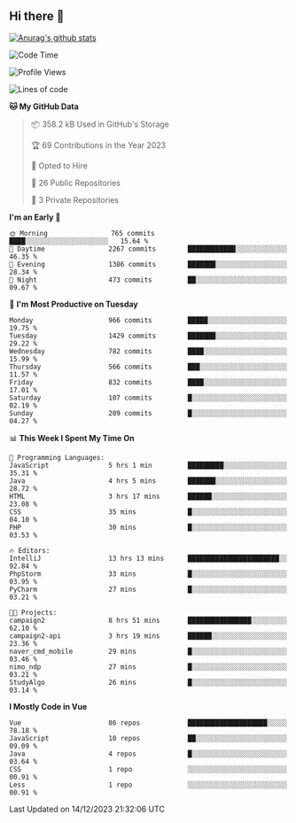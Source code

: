 ## Hi there 👋

[![Anurag's github stats](https://github-readme-stats.vercel.app/api?username=Songwonseok)](https://github.com/anuraghazra/github-readme-stats)



<!--START_SECTION:waka-->
![Code Time](http://img.shields.io/badge/Code%20Time-2%2C611%20hrs%2058%20mins-blue)

![Profile Views](http://img.shields.io/badge/Profile%20Views-0-blue)

![Lines of code](https://img.shields.io/badge/From%20Hello%20World%20I%27ve%20Written-34.8%20million%20lines%20of%20code-blue)

**🐱 My GitHub Data** 

> 📦 358.2 kB Used in GitHub's Storage 
 > 
> 🏆 69 Contributions in the Year 2023
 > 
> 💼 Opted to Hire
 > 
> 📜 26 Public Repositories 
 > 
> 🔑 3 Private Repositories 
 > 
**I'm an Early 🐤** 

```text
🌞 Morning                765 commits         ████░░░░░░░░░░░░░░░░░░░░░   15.64 % 
🌆 Daytime                2267 commits        ████████████░░░░░░░░░░░░░   46.35 % 
🌃 Evening                1386 commits        ███████░░░░░░░░░░░░░░░░░░   28.34 % 
🌙 Night                  473 commits         ██░░░░░░░░░░░░░░░░░░░░░░░   09.67 % 
```
📅 **I'm Most Productive on Tuesday** 

```text
Monday                   966 commits         █████░░░░░░░░░░░░░░░░░░░░   19.75 % 
Tuesday                  1429 commits        ███████░░░░░░░░░░░░░░░░░░   29.22 % 
Wednesday                782 commits         ████░░░░░░░░░░░░░░░░░░░░░   15.99 % 
Thursday                 566 commits         ███░░░░░░░░░░░░░░░░░░░░░░   11.57 % 
Friday                   832 commits         ████░░░░░░░░░░░░░░░░░░░░░   17.01 % 
Saturday                 107 commits         █░░░░░░░░░░░░░░░░░░░░░░░░   02.19 % 
Sunday                   209 commits         █░░░░░░░░░░░░░░░░░░░░░░░░   04.27 % 
```


📊 **This Week I Spent My Time On** 

```text
💬 Programming Languages: 
JavaScript               5 hrs 1 min         █████████░░░░░░░░░░░░░░░░   35.31 % 
Java                     4 hrs 5 mins        ███████░░░░░░░░░░░░░░░░░░   28.72 % 
HTML                     3 hrs 17 mins       ██████░░░░░░░░░░░░░░░░░░░   23.08 % 
CSS                      35 mins             █░░░░░░░░░░░░░░░░░░░░░░░░   04.10 % 
PHP                      30 mins             █░░░░░░░░░░░░░░░░░░░░░░░░   03.53 % 

🔥 Editors: 
IntelliJ                 13 hrs 13 mins      ███████████████████████░░   92.84 % 
PhpStorm                 33 mins             █░░░░░░░░░░░░░░░░░░░░░░░░   03.95 % 
PyCharm                  27 mins             █░░░░░░░░░░░░░░░░░░░░░░░░   03.21 % 

🐱‍💻 Projects: 
campaign2                8 hrs 51 mins       ████████████████░░░░░░░░░   62.10 % 
campaign2-api            3 hrs 19 mins       ██████░░░░░░░░░░░░░░░░░░░   23.36 % 
naver_cmd_mobile         29 mins             █░░░░░░░░░░░░░░░░░░░░░░░░   03.46 % 
nimo_ndp                 27 mins             █░░░░░░░░░░░░░░░░░░░░░░░░   03.21 % 
StudyAlgo                26 mins             █░░░░░░░░░░░░░░░░░░░░░░░░   03.14 % 
```

**I Mostly Code in Vue** 

```text
Vue                      86 repos            ████████████████████░░░░░   78.18 % 
JavaScript               10 repos            ██░░░░░░░░░░░░░░░░░░░░░░░   09.09 % 
Java                     4 repos             █░░░░░░░░░░░░░░░░░░░░░░░░   03.64 % 
CSS                      1 repo              ░░░░░░░░░░░░░░░░░░░░░░░░░   00.91 % 
Less                     1 repo              ░░░░░░░░░░░░░░░░░░░░░░░░░   00.91 % 
```




 Last Updated on 14/12/2023 21:32:06 UTC
<!--END_SECTION:waka-->
